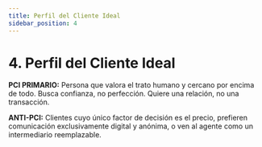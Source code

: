 ```yaml
---
title: Perfil del Cliente Ideal
sidebar_position: 4
---
```


# 4. Perfil del Cliente Ideal

**PCI PRIMARIO:** Persona que valora el trato humano y cercano por encima de todo. Busca confianza, no perfección. Quiere una relación, no una transacción.

**ANTI-PCI:** Clientes cuyo único factor de decisión es el precio, prefieren comunicación exclusivamente digital y anónima, o ven al agente como un intermediario reemplazable.